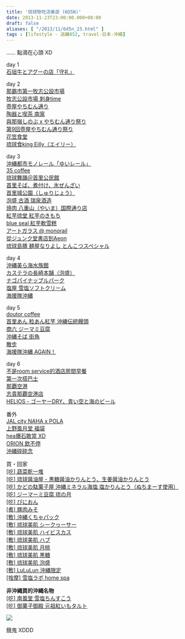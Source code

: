```yaml
---
title: '琉球戀吃活樂遊 (6D5N)'
date: 2013-11-23T23:00:00.000+08:00
draft: false
aliases: [ "/2013/11/6d5n_23.html" ]
tags : [lifestyle - 逃離852, travel-日本-沖繩]
---
```


...... 點滴在心頭 XD  
  
day 1  
[石垣牛とアグーの店「守礼」](https://hidie.net/okinawa1a/)  
  
day 2  
[那霸市第一牧志公設市場](https://hidie.net/okinawa2a/)  
[牧志公設市場 刺身time](https://hidie.net/okinawa2b/)  
[壺屋やちむん通り](https://hidie.net/okinawa2c/)  
[陶器と喫茶 南窯](https://hidie.net/okinawa2d/)  
[與那嶺しのぶ x やちむん通り祭り](https://hidie.net/okinawa2e/)  
[第9回壺屋やちむん通り祭り](https://hidie.net/okinawa2f/)  
[花笠食堂](https://hidie.net/okinawa2g/)  
[琉球食king Eilly（エイリー）](https://hidie.net/okinawa2h/)  
  
day 3  
[沖縄都市モノレール「ゆいレール」](https://hidie.net/okinawa3a/)  
[35 coffee](https://hidie.net/okinawa3b/)  
[琉球舞踊＠首里公民館](https://hidie.net/okinawa3c/)  
[首里そば、煮付け、氷ぜんざい](https://hidie.net/okinawa3d/)  
[首里城公園（しゅりじょう）](https://hidie.net/okinawa3e/)  
[泡盛 古酒 瑞泉酒造](https://hidie.net/okinawa3f/)  
[焼肉 八重山（やいま）国際通り店](https://hidie.net/okinawa3g/)  
[紅芋琉堂 紅芋のきもち](https://hidie.net/okinawa3h/)  
[blue seal 紅芋軟雪糕](https://hidie.net/okinawa3i/)  
[アートガラス @ monorail](https://hidie.net/okinawa3j/)  
[從ジュンク堂書店到Aeon](https://hidie.net/okinawa3k/)  
[琉球島豚 麺屋なりよし とんこつスペシャル](https://hidie.net/okinawa3l/)  
  
day 4  
[沖縄美ら海水族館](https://hidie.net/okinawa4a/)  
[カステラの長崎本舗（泡盛）](https://hidie.net/okinawa4b/)  
[ナゴパイナップルパーク](https://hidie.net/okinawa4c/)  
[塩屋 雪塩ソフトクリーム](https://hidie.net/okinawa4d/)  
[海援隊沖縄](https://hidie.net/okinawa4e/)  
  
day 5  
[doutor coffee](https://hidie.net/okinawa5a/)  
[首里あん 粒あん紅芋 沖縄伝統饅頭](https://hidie.net/okinawa5b/)  
[商六 ジーマミ豆腐](https://hidie.net/okinawa5c/)  
[沖縄そば 街角](https://hidie.net/okinawa5d/)  
[散步](https://hidie.net/okinawa5e/)  
[海援隊沖縄 AGAIN！](https://hidie.net/okinawa5f/)  
  
day 6  
[不是room service的酒店房間早餐](https://hidie.net/okinawa6a/)  
[第一次搭巴士](https://hidie.net/okinawa6b/)  
[那覇空港](https://hidie.net/okinawa6c/)  
[志貴那覇空港店](https://hidie.net/okinawa6d/)  
[HELIOS - ゴーヤーDRY、青い空と海のビール](https://hidie.net/okinawa6e/)  
  
番外  
[JAL city NAHA x POLA](https://hidie.net/okinawa1b/)  
[上野風月堂 福袋](https://hidie.net/okinawabag/)  
[hea爆石敢當 XD](https://hidie.net/okinawahea/)  
[ORION 飲不停](https://hidie.net/okinawaorion/)  
[沖縄碎碎念](https://hidie.net/okinawabook/)  
  
買・回家  
[\[吃\] 蔬菜乾一堆](https://hidie.net/okinawadriedveg/)  
[\[吃\] 琉球醤油屋 - 黒糖醤油かりんとう、生姜醤油かりんとう](https://hidie.net/ryukyushoyuya/)  
[\[吃\] かどの駄菓子屋 沖縄ミネラル海塩 塩かりんとう（ぬちまーす使用）](https://hidie.net/fujibambi/)  
[\[吃\] ジーマーミ豆腐 琉の月](https://hidie.net/okinawaptofu1/)  
[\[吃\] ぴにおん](https://hidie.net/okinawapork/)  
[\[煮\] 豚肉みそ](https://hidie.net/okinawapigmiso/)  
[\[敷\] 沖縄くちゃパック](https://hidie.net/okinawaclay/)  
[\[敷\] 琉球美肌 シークヮーサー](https://hidie.net/okimaskfruit/)  
[\[敷\] 琉球美肌 ハイビスカス](https://hidie.net/okimaskhana/)  
[\[敷\] 琉球美肌 ハブ](https://hidie.net/okimasksnake/)  
[\[敷\] 琉球美肌 月桃](https://hidie.net/okimaskmomo/)  
[\[敷\] 琉球美肌 黒糖](https://hidie.net/okimaskcane/)  
[\[敷\] 琉球美肌 泡盛](https://hidie.net/okimaskawamori/)  
[\[敷\] LuLuLun 沖縄限定](https://hidie.net/lululunokinawa/)  
[\[按摩\] 雪塩ラボ home spa](https://hidie.net/snowsalt/)

  
  
**非沖縄買的沖縄名物**  
[\[吃\] 南風堂 雪塩ちんすこう](https://hidie.net/nanpudo/)  
[\[吃\] 御菓子御殿 元祖紅いもタルト](https://hidie.net/okinawapie/)  
  

![](/images/okinawa6d5n.jpg)

餓鬼 XDDD
